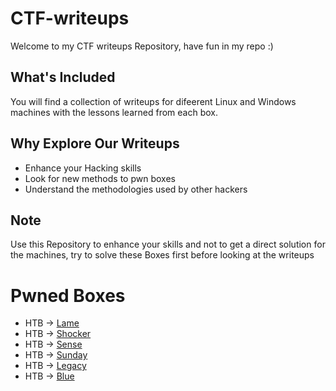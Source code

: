 # CTF-writeups


Welcome to my CTF writeups Repository, have fun in my repo :)



## What's Included

You will find a collection of writeups for difeerent Linux and Windows machines with the lessons learned from each box.

## Why Explore Our Writeups

- Enhance your Hacking skills
- Look for new methods to pwn boxes
- Understand the methodologies used by other hackers




## Note

Use this Repository to enhance your skills and not to get a direct solution for the machines, try to solve these Boxes first before looking at the writeups

# Pwned Boxes

- HTB  -> [Lame](HTB/Lame.md)
- HTB  ->  [Shocker](HTB/Shocker.md)
- HTB  ->  [Sense](HTB/Sense.md)
- HTB  ->  [Sunday](HTB/Sunday.md)
- HTB  ->  [Legacy](HTB/Legacy.md)
- HTB  ->  [Blue](HTB/Blue.md)


